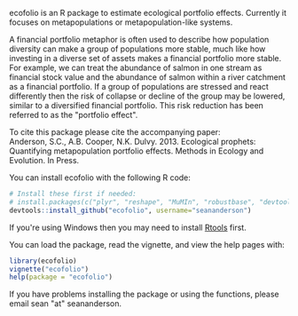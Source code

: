 ecofolio is an R package to estimate ecological portfolio effects. Currently it
focuses on metapopulations or metapopulation-like systems.

A financial portfolio metaphor is often used to describe how population
diversity can make a group of populations more stable, much like how investing
in a diverse set of assets makes a financial portfolio more stable. For
example, we can treat the abundance of salmon in one stream as financial stock
value and the abundance of salmon within a river catchment as a financial
portfolio. If a group of populations are stressed and react differently then
the risk of collapse or decline of the group may be lowered, similar to
a diversified financial portfolio. This risk reduction has been referred to as
the "portfolio effect".

To cite this package please cite the accompanying paper:  
Anderson, S.C., A.B. Cooper, N.K. Dulvy. 2013. Ecological prophets:
Quantifying metapopulation portfolio effects. Methods in Ecology and
Evolution. In Press.

You can install ecofolio with the following R code:

```r
# Install these first if needed:
# install.packages(c("plyr", "reshape", "MuMIn", "robustbase", "devtools"))
devtools::install_github("ecofolio", username="seananderson")
```

If you're using Windows then you may need to install
[Rtools](http://cran.r-project.org/bin/windows/Rtools/) first.

You can load the package, read the vignette, and view the help pages with:

```r
library(ecofolio)
vignette("ecofolio")
help(package = "ecofolio")
```

If you have problems installing the package or using the functions, please
email sean "at" seananderson.
